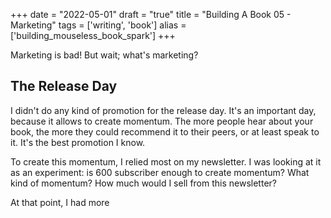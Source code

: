 +++
date = "2022-05-01"
draft = "true"
title = "Building A Book 05 - Marketing"
tags = ['writing', 'book']
alias = ['building_mouseless_book_spark']
+++

Marketing is bad! But wait; what's marketing?

## The Release Day

I didn't do any kind of promotion for the release day. It's an important day, because it allows to create momentum. The more people hear about your book, the more they could recommend it to their peers, or at least speak to it. It's the best promotion I know.

To create this momentum, I relied most on my newsletter. I was looking at it as an experiment: is 600 subscriber enough to create momentum? What kind of momentum? How much would I sell from this newsletter?

At that point, I had more
